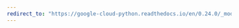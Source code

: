 ```yaml
---
redirect_to: "https://google-cloud-python.readthedocs.io/en/0.24.0/_modules/google/cloud/client.html"
---
```

